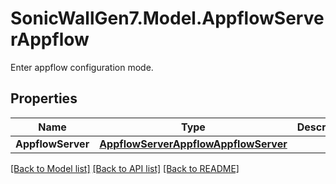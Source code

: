 # SonicWallGen7.Model.AppflowServerAppflow
Enter appflow configuration mode.

## Properties

Name | Type | Description | Notes
------------ | ------------- | ------------- | -------------
**AppflowServer** | [**AppflowServerAppflowAppflowServer**](AppflowServerAppflowAppflowServer.md) |  | [optional] 

[[Back to Model list]](../README.md#documentation-for-models) [[Back to API list]](../README.md#documentation-for-api-endpoints) [[Back to README]](../README.md)

